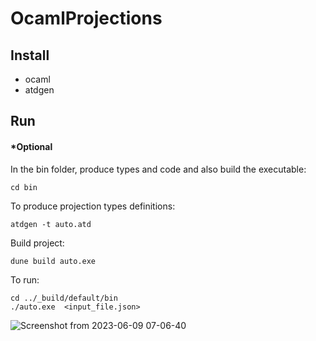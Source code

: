 # OcamlProjections

## Install
- ocaml
- atdgen

## Run 

#### *Optional

In the bin folder, produce types and code and also build the executable:
```
cd bin
```
To produce projection types definitions:
```
atdgen -t auto.atd
``` 
Build project:
``` 
dune build auto.exe 
```

To run:
```
cd ../_build/default/bin
./auto.exe  <input_file.json>
```
![Screenshot from 2023-06-09 07-06-40](https://github.com/jotaAfonso/OcamlProjections/assets/49497176/e5e3b111-c2bf-4d5d-9f02-1b316b094be0)
